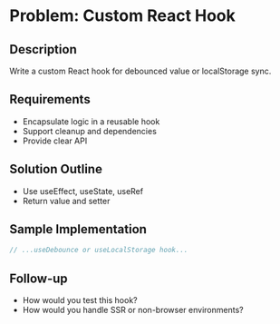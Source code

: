# Problem: Custom React Hook

## Description

Write a custom React hook for debounced value or localStorage sync.

## Requirements

- Encapsulate logic in a reusable hook
- Support cleanup and dependencies
- Provide clear API

## Solution Outline

- Use useEffect, useState, useRef
- Return value and setter

## Sample Implementation

```js
// ...useDebounce or useLocalStorage hook...
```

## Follow-up

- How would you test this hook?
- How would you handle SSR or non-browser environments?
